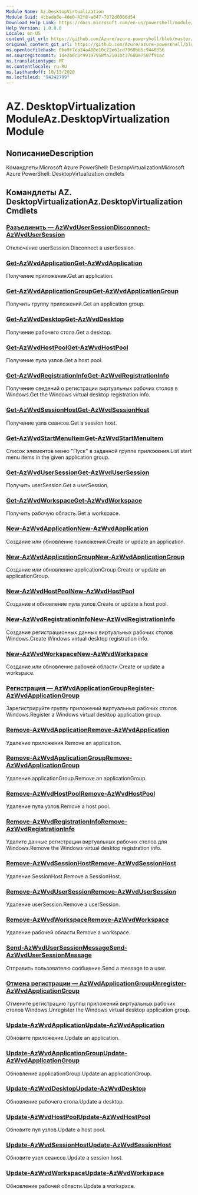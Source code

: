 ```yaml
---
Module Name: Az.DesktopVirtualization
Module Guid: 4cbade8e-48e0-42f8-a847-7872d0006d54
Download Help Link: https://docs.microsoft.com/en-us/powershell/module/az.desktopvirtualization
Help Version: 1.0.0.0
Locale: en-US
content_git_url: https://github.com/Azure/azure-powershell/blob/master/src/DesktopVirtualization/help/Az.DesktopVirtualization.md
original_content_git_url: https://github.com/Azure/azure-powershell/blob/master/src/DesktopVirtualization/help/Az.DesktopVirtualization.md
ms.openlocfilehash: 66e9f7ea24a480e10c22e61cd7960bb5c9440356
ms.sourcegitcommit: 1de2b6c3c99197958fa2101bc37680e7507f91ac
ms.translationtype: MT
ms.contentlocale: ru-RU
ms.lasthandoff: 10/13/2020
ms.locfileid: "94242799"
---
```

# <span data-ttu-id="19218-101">AZ. DesktopVirtualization Module</span><span class="sxs-lookup"><span data-stu-id="19218-101">Az.DesktopVirtualization Module</span></span>
## <span data-ttu-id="19218-102">Nописание</span><span class="sxs-lookup"><span data-stu-id="19218-102">Description</span></span>
<span data-ttu-id="19218-103">Командлеты Microsoft Azure PowerShell: DesktopVirtualization</span><span class="sxs-lookup"><span data-stu-id="19218-103">Microsoft Azure PowerShell: DesktopVirtualization cmdlets</span></span>

## <span data-ttu-id="19218-104">Командлеты AZ. DesktopVirtualization</span><span class="sxs-lookup"><span data-stu-id="19218-104">Az.DesktopVirtualization Cmdlets</span></span>
### [<span data-ttu-id="19218-105">Разъединить — AzWvdUserSession</span><span class="sxs-lookup"><span data-stu-id="19218-105">Disconnect-AzWvdUserSession</span></span>](Disconnect-AzWvdUserSession.md)
<span data-ttu-id="19218-106">Отключение userSession.</span><span class="sxs-lookup"><span data-stu-id="19218-106">Disconnect a userSession.</span></span>

### [<span data-ttu-id="19218-107">Get-AzWvdApplication</span><span class="sxs-lookup"><span data-stu-id="19218-107">Get-AzWvdApplication</span></span>](Get-AzWvdApplication.md)
<span data-ttu-id="19218-108">Получение приложения.</span><span class="sxs-lookup"><span data-stu-id="19218-108">Get an application.</span></span>

### [<span data-ttu-id="19218-109">Get-AzWvdApplicationGroup</span><span class="sxs-lookup"><span data-stu-id="19218-109">Get-AzWvdApplicationGroup</span></span>](Get-AzWvdApplicationGroup.md)
<span data-ttu-id="19218-110">Получить группу приложений.</span><span class="sxs-lookup"><span data-stu-id="19218-110">Get an application group.</span></span>

### [<span data-ttu-id="19218-111">Get-AzWvdDesktop</span><span class="sxs-lookup"><span data-stu-id="19218-111">Get-AzWvdDesktop</span></span>](Get-AzWvdDesktop.md)
<span data-ttu-id="19218-112">Получение рабочего стола.</span><span class="sxs-lookup"><span data-stu-id="19218-112">Get a desktop.</span></span>

### [<span data-ttu-id="19218-113">Get-AzWvdHostPool</span><span class="sxs-lookup"><span data-stu-id="19218-113">Get-AzWvdHostPool</span></span>](Get-AzWvdHostPool.md)
<span data-ttu-id="19218-114">Получение пула узлов.</span><span class="sxs-lookup"><span data-stu-id="19218-114">Get a host pool.</span></span>

### [<span data-ttu-id="19218-115">Get-AzWvdRegistrationInfo</span><span class="sxs-lookup"><span data-stu-id="19218-115">Get-AzWvdRegistrationInfo</span></span>](Get-AzWvdRegistrationInfo.md)
<span data-ttu-id="19218-116">Получение сведений о регистрации виртуальных рабочих столов в Windows.</span><span class="sxs-lookup"><span data-stu-id="19218-116">Get the Windows virtual desktop registration info.</span></span>

### [<span data-ttu-id="19218-117">Get-AzWvdSessionHost</span><span class="sxs-lookup"><span data-stu-id="19218-117">Get-AzWvdSessionHost</span></span>](Get-AzWvdSessionHost.md)
<span data-ttu-id="19218-118">Получение узла сеансов.</span><span class="sxs-lookup"><span data-stu-id="19218-118">Get a session host.</span></span>

### [<span data-ttu-id="19218-119">Get-AzWvdStartMenuItem</span><span class="sxs-lookup"><span data-stu-id="19218-119">Get-AzWvdStartMenuItem</span></span>](Get-AzWvdStartMenuItem.md)
<span data-ttu-id="19218-120">Список элементов меню "Пуск" в заданной группе приложения.</span><span class="sxs-lookup"><span data-stu-id="19218-120">List start menu items in the given application group.</span></span>

### [<span data-ttu-id="19218-121">Get-AzWvdUserSession</span><span class="sxs-lookup"><span data-stu-id="19218-121">Get-AzWvdUserSession</span></span>](Get-AzWvdUserSession.md)
<span data-ttu-id="19218-122">Получить userSession.</span><span class="sxs-lookup"><span data-stu-id="19218-122">Get a userSession.</span></span>

### [<span data-ttu-id="19218-123">Get-AzWvdWorkspace</span><span class="sxs-lookup"><span data-stu-id="19218-123">Get-AzWvdWorkspace</span></span>](Get-AzWvdWorkspace.md)
<span data-ttu-id="19218-124">Получить рабочую область.</span><span class="sxs-lookup"><span data-stu-id="19218-124">Get a workspace.</span></span>

### [<span data-ttu-id="19218-125">New-AzWvdApplication</span><span class="sxs-lookup"><span data-stu-id="19218-125">New-AzWvdApplication</span></span>](New-AzWvdApplication.md)
<span data-ttu-id="19218-126">Создание или обновление приложения.</span><span class="sxs-lookup"><span data-stu-id="19218-126">Create or update an application.</span></span>

### [<span data-ttu-id="19218-127">New-AzWvdApplicationGroup</span><span class="sxs-lookup"><span data-stu-id="19218-127">New-AzWvdApplicationGroup</span></span>](New-AzWvdApplicationGroup.md)
<span data-ttu-id="19218-128">Создание или обновление applicationGroup.</span><span class="sxs-lookup"><span data-stu-id="19218-128">Create or update an applicationGroup.</span></span>

### [<span data-ttu-id="19218-129">New-AzWvdHostPool</span><span class="sxs-lookup"><span data-stu-id="19218-129">New-AzWvdHostPool</span></span>](New-AzWvdHostPool.md)
<span data-ttu-id="19218-130">Создание и обновление пула узлов.</span><span class="sxs-lookup"><span data-stu-id="19218-130">Create or update a host pool.</span></span>

### [<span data-ttu-id="19218-131">New-AzWvdRegistrationInfo</span><span class="sxs-lookup"><span data-stu-id="19218-131">New-AzWvdRegistrationInfo</span></span>](New-AzWvdRegistrationInfo.md)
<span data-ttu-id="19218-132">Создание регистрационных данных виртуальных рабочих столов Windows.</span><span class="sxs-lookup"><span data-stu-id="19218-132">Create Windows virtual desktop registration info.</span></span>

### [<span data-ttu-id="19218-133">New-AzWvdWorkspace</span><span class="sxs-lookup"><span data-stu-id="19218-133">New-AzWvdWorkspace</span></span>](New-AzWvdWorkspace.md)
<span data-ttu-id="19218-134">Создание или обновление рабочей области.</span><span class="sxs-lookup"><span data-stu-id="19218-134">Create or update a workspace.</span></span>

### [<span data-ttu-id="19218-135">Регистрация — AzWvdApplicationGroup</span><span class="sxs-lookup"><span data-stu-id="19218-135">Register-AzWvdApplicationGroup</span></span>](Register-AzWvdApplicationGroup.md)
<span data-ttu-id="19218-136">Зарегистрируйте группу приложений виртуальных рабочих столов Windows.</span><span class="sxs-lookup"><span data-stu-id="19218-136">Register a Windows virtual desktop application group.</span></span>

### [<span data-ttu-id="19218-137">Remove-AzWvdApplication</span><span class="sxs-lookup"><span data-stu-id="19218-137">Remove-AzWvdApplication</span></span>](Remove-AzWvdApplication.md)
<span data-ttu-id="19218-138">Удаление приложения.</span><span class="sxs-lookup"><span data-stu-id="19218-138">Remove an application.</span></span>

### [<span data-ttu-id="19218-139">Remove-AzWvdApplicationGroup</span><span class="sxs-lookup"><span data-stu-id="19218-139">Remove-AzWvdApplicationGroup</span></span>](Remove-AzWvdApplicationGroup.md)
<span data-ttu-id="19218-140">Удаление applicationGroup.</span><span class="sxs-lookup"><span data-stu-id="19218-140">Remove an applicationGroup.</span></span>

### [<span data-ttu-id="19218-141">Remove-AzWvdHostPool</span><span class="sxs-lookup"><span data-stu-id="19218-141">Remove-AzWvdHostPool</span></span>](Remove-AzWvdHostPool.md)
<span data-ttu-id="19218-142">Удаление пула узлов.</span><span class="sxs-lookup"><span data-stu-id="19218-142">Remove a host pool.</span></span>

### [<span data-ttu-id="19218-143">Remove-AzWvdRegistrationInfo</span><span class="sxs-lookup"><span data-stu-id="19218-143">Remove-AzWvdRegistrationInfo</span></span>](Remove-AzWvdRegistrationInfo.md)
<span data-ttu-id="19218-144">Удалите данные регистрации виртуальных рабочих столов для Windows.</span><span class="sxs-lookup"><span data-stu-id="19218-144">Remove the Windows virtual desktop registration info.</span></span>

### [<span data-ttu-id="19218-145">Remove-AzWvdSessionHost</span><span class="sxs-lookup"><span data-stu-id="19218-145">Remove-AzWvdSessionHost</span></span>](Remove-AzWvdSessionHost.md)
<span data-ttu-id="19218-146">Удаление SessionHost.</span><span class="sxs-lookup"><span data-stu-id="19218-146">Remove a SessionHost.</span></span>

### [<span data-ttu-id="19218-147">Remove-AzWvdUserSession</span><span class="sxs-lookup"><span data-stu-id="19218-147">Remove-AzWvdUserSession</span></span>](Remove-AzWvdUserSession.md)
<span data-ttu-id="19218-148">Удаление userSession.</span><span class="sxs-lookup"><span data-stu-id="19218-148">Remove a userSession.</span></span>

### [<span data-ttu-id="19218-149">Remove-AzWvdWorkspace</span><span class="sxs-lookup"><span data-stu-id="19218-149">Remove-AzWvdWorkspace</span></span>](Remove-AzWvdWorkspace.md)
<span data-ttu-id="19218-150">Удаление рабочей области.</span><span class="sxs-lookup"><span data-stu-id="19218-150">Remove a workspace.</span></span>

### [<span data-ttu-id="19218-151">Send-AzWvdUserSessionMessage</span><span class="sxs-lookup"><span data-stu-id="19218-151">Send-AzWvdUserSessionMessage</span></span>](Send-AzWvdUserSessionMessage.md)
<span data-ttu-id="19218-152">Отправить пользователю сообщение.</span><span class="sxs-lookup"><span data-stu-id="19218-152">Send a message to a user.</span></span>

### [<span data-ttu-id="19218-153">Отмена регистрации — AzWvdApplicationGroup</span><span class="sxs-lookup"><span data-stu-id="19218-153">Unregister-AzWvdApplicationGroup</span></span>](Unregister-AzWvdApplicationGroup.md)
<span data-ttu-id="19218-154">Отмените регистрацию группы приложений виртуальных рабочих столов Windows.</span><span class="sxs-lookup"><span data-stu-id="19218-154">Unregister the Windows virtual desktop application group.</span></span>

### [<span data-ttu-id="19218-155">Update-AzWvdApplication</span><span class="sxs-lookup"><span data-stu-id="19218-155">Update-AzWvdApplication</span></span>](Update-AzWvdApplication.md)
<span data-ttu-id="19218-156">Обновите приложение.</span><span class="sxs-lookup"><span data-stu-id="19218-156">Update an application.</span></span>

### [<span data-ttu-id="19218-157">Update-AzWvdApplicationGroup</span><span class="sxs-lookup"><span data-stu-id="19218-157">Update-AzWvdApplicationGroup</span></span>](Update-AzWvdApplicationGroup.md)
<span data-ttu-id="19218-158">Обновление applicationGroup.</span><span class="sxs-lookup"><span data-stu-id="19218-158">Update an applicationGroup.</span></span>

### [<span data-ttu-id="19218-159">Update-AzWvdDesktop</span><span class="sxs-lookup"><span data-stu-id="19218-159">Update-AzWvdDesktop</span></span>](Update-AzWvdDesktop.md)
<span data-ttu-id="19218-160">Обновление рабочего стола.</span><span class="sxs-lookup"><span data-stu-id="19218-160">Update a desktop.</span></span>

### [<span data-ttu-id="19218-161">Update-AzWvdHostPool</span><span class="sxs-lookup"><span data-stu-id="19218-161">Update-AzWvdHostPool</span></span>](Update-AzWvdHostPool.md)
<span data-ttu-id="19218-162">Обновите пул узлов.</span><span class="sxs-lookup"><span data-stu-id="19218-162">Update a host pool.</span></span>

### [<span data-ttu-id="19218-163">Update-AzWvdSessionHost</span><span class="sxs-lookup"><span data-stu-id="19218-163">Update-AzWvdSessionHost</span></span>](Update-AzWvdSessionHost.md)
<span data-ttu-id="19218-164">Обновите узел сеансов.</span><span class="sxs-lookup"><span data-stu-id="19218-164">Update a session host.</span></span>

### [<span data-ttu-id="19218-165">Update-AzWvdWorkspace</span><span class="sxs-lookup"><span data-stu-id="19218-165">Update-AzWvdWorkspace</span></span>](Update-AzWvdWorkspace.md)
<span data-ttu-id="19218-166">Обновление рабочей области.</span><span class="sxs-lookup"><span data-stu-id="19218-166">Update a workspace.</span></span>

